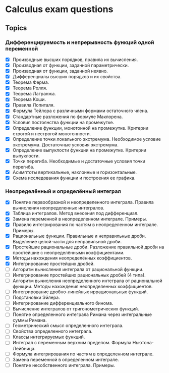 # Calculus exam questions

## Topics
### Дифференцируемость и непрерывность функций одной переменной
     
 - [X] Производные высших порядков, правила их вычисления. 
 - [X] Производная от функции, заданной параметрически. 
 - [X] Производная от функции, заданной неявно. 
 - [X] Дифференциалы высших порядков и их свойства. 
 - [X] Теорема Ферма. 
 - [X] Теорема Ролля. 
 - [X] Теорема Лагранжа. 
 - [X] Теорема Коши. 
 - [X] Правила Лопиталя. 
 - [X] Формула Тейлора с различными формами остаточного члена. 
 - [X] Стандартные разложения по формуле Маклорена. 
 - [X] Условия постоянства функции на промежутке. 
 - [X] Определение функции, монотонной на промежутке. Критерии строгой и нестрогой монотонности. 
 - [X] Определение точки локального экстремума. Необходимое условие экстремума. Достаточные условия экстремума. 
 - [X] Определение выпуклости функции на промежутке. Критерии выпуклости. 
 - [X] Точки перегиба. Необходимые и достаточные условия точки перегиба. 
 - [X] Асимптоты вертикальные, наклонные и горизонтальные. 
 - [X] Схема исследования функции и построения ее графика.
     
### Неопределённый и определённый интеграл 

 - [X] Понятие первообразной и неопределенного интеграла. Правила вычисления неопределенных интегралов. 
 - [X] Таблица интегралов. Метод внесения под дифференциал. 
 - [X] Замена переменной в неопределенном интеграле. Примеры. 
 - [X] Правило интегрирования по частям в неопределенном интеграле. Примеры. 
 - [X] Рациональные функции. Правильные и неправильные дроби. Выделение целой части для неправильной дроби. 
 - [X] Простейшие рациональные дроби. Разложение правильной дроби на простейшие с неопределёнными коэффициентами. 
 - [X] Методы нахождения неопределённых коэффициентов. 
 - [X] Интегрирование простейших дробей. 
 - [ ] Алгоритм вычисления интеграла от рациональной функции. 
 - [ ] Интегрирование простейших рациональных дробей (4 типа). 
 - [ ] Алгоритм вычисления неопределенного интеграла от рациональной функции. Методы нахождения неопределенных коэффициентов.
 - [ ] Интегрирование дробно-линейных иррациональных функций. 
 - [ ] Подстановки Эйлера. 
 - [ ] Интегрирование дифференциального бинома. 
 - [ ] Вычисление интегралов от тригонометрических функций. 
 - [ ] Понятие определенного интеграла Римана через интегральные суммы Римана. 
 - [ ] Геометрический смысл определенного интеграла. 
 - [ ] Свойства определенного интеграла. 
 - [ ] Классы интегрируемых функций. 
 - [ ] Интеграл с переменным верхним пределом. Формула Ньютона-Лейбница. 
 - [ ] Формула интегрирования по частям в определенном интеграле. 
 - [ ] Замена переменной в определенном интеграле. 
 - [ ] Понятие несобственного интеграла. Примеры.
